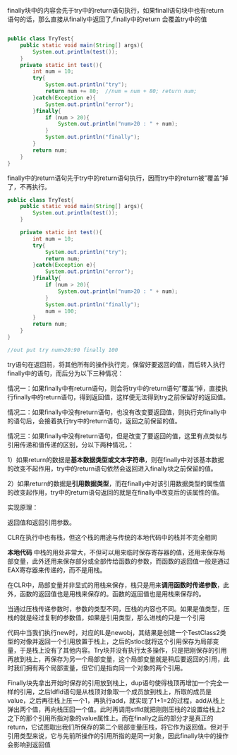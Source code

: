 

finally块中的内容会先于try中的return语句执行，如果finall语句块中也有return语句的话，那么直接从finally中返回了,finally中的return 会覆盖try中的值

```java

public class TryTest{  
    public static void main(String[] args){  
        System.out.println(test());  
    }  
    private static int test(){  
        int num = 10;  
        try{  
            System.out.println("try");  
            return num += 80;  //num = num + 80; return num;
        }catch(Exception e){  
            System.out.println("error");  
        }finally{  
            if (num > 20){  
                System.out.println("num>20 : " + num);  
            }  
            System.out.println("finally");  
        }  
        return num;  
    }  
}  
```

finally中的return语句先于try中的return语句执行，因而try中的return被”覆盖“掉了，不再执行。

```java
public class TryTest{  
    public static void main(String[] args){  
        System.out.println(test());  
    }  

    private static int test(){  
        int num = 10;  
        try{  
            System.out.println("try");  
            return num;  
        }catch(Exception e){  
            System.out.println("error");  
        }finally{  
            if (num > 20){  
                System.out.println("num>20 : " + num);  
            }  
            System.out.println("finally");  
            num = 100;  
        }  
        return num;  
    }  
}  

//out put try num>20:90 finally 100
```


try语句在返回前，将其他所有的操作执行完，保留好要返回的值，而后转入执行finally中的语句，而后分为以下三种情况：

情况一：如果finally中有return语句，则会将try中的return语句”覆盖“掉，直接执行finally中的return语句，得到返回值，这样便无法得到try之前保留好的返回值。

情况二：如果finally中没有return语句，也没有改变要返回值，则执行完finally中的语句后，会接着执行try中的return语句，返回之前保留的值。

情况三：如果finally中没有return语句，但是改变了要返回的值，这里有点类似与引用传递和值传递的区别，分以下两种情况，：

1）如果return的数据是**基本数据类型或文本字符串**，则在finally中对该基本数据的改变不起作用，try中的return语句依然会返回进入finally块之前保留的值。

2）如果return的数据是**引用数据类型**，而在finally中对该引用数据类型的属性值的改变起作用，try中的return语句返回的就是在finally中改变后的该属性的值。

实现原理：

返回值和返回引用参数。

CLR在执行中也有栈，但这个栈的用途与传统的本地代码中的栈并不完全相同

**本地代码** 中栈的用处非常大，不但可以用来临时保存寄存器的值，还用来保存局部变量，此外还用来保存部分或全部传给函数的参数，而函数的返回值一般是通过EAX寄存器来传递的，而不是用栈。

在CLR中，局部变量并非显式的用栈来保存，栈只是用来**调用函数时传递参数**，此外，函数的返回值也是用栈来保存的。函数的返回值也是用栈来保存的。

当通过压栈传递参数时，参数的类型不同，压栈的内容也不同。如果是值类型，压栈的就是经过复制的参数值，如果是引用类型，那么进栈的只是一个引用

代码中当我们执行new时，对应的IL是newobj，其结果是创建一个TestClass2类型的对像并返回一个引用放置于栈上，之后的stloc就将这个引用保存为局部变量，于是栈上没有了其他内容。Try块并没有执行太多操作，只是把刚保存的引用再放到栈上，再保存为另一个局部变量，这个局部变量就是稍后要返回的引用，此时我们拥有两个局部变量，但它们是指向同一个对象的两个引用。


Finally块先拿出开始时保存的引用放到栈上，dup语句使得栈顶再增加一个完全一样的引用，之后ldfld语句是从栈顶对象取一个成员放到栈上，所取的成员是value，之后再往栈上压一个1，再执行add，就实现了1+1=2的过程，add从栈上弹出两个值，再向栈压回一个值。此时再调用stfld就把刚刚压栈的2设置给栈上2之下的那个引用所指对象的value属性上。而在finally之后的部分才是真正的return，它试图取出我们所保存的第二个局部变量压栈，将它作为返回值。但对于引用类型来说，它与先前所操作的引用所指的是同一对象，因此finally块中的操作会影响到返回值
